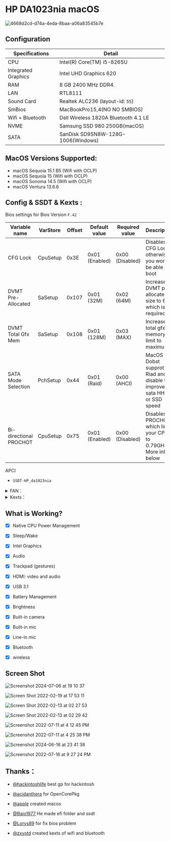 

# HP DA1023nia macOS

![4668d2cd-d74a-4eda-8baa-a06a83545b7e](https://user-images.githubusercontent.com/35195176/183241772-957f7ded-736a-46aa-abb8-ee49c55d2ca5.jpeg)

## Configuration

| Specifications      | Detail                                 |
| ------------------- | ---------------------------------------|
| CPU                 | Intel(R) Core(TM) i5-8265U             |
| Integrated Graphics | Intel UHD Graphics 620                 |
| RAM 		              | 8 GB 2400 MHz DDR4.                    |
| LAN 		              | RTL8111                        	       |
| Sound Card          | Realtek ALC236 (layout-id: `55`)       |
| SmBios              | MacBookPro15,4(NO NO SMBIOS)           |
| Wifi + Bluetooth    | Dell Wireless 1820A Bluetooth 4.1 LE   |
| NVME                | Samsung SSD 980 250GB(macOS)           |
| SATA                | SanDisk SD9SN8W-128G-1006(Windows)     |




## MacOS Versions Supported:
- macOS Sequoia 15.1 B5 (Wifi with OCLP)
- macOS Sequoia 15 (Wifi with OCLP)
- macOS Sonoma 14.5 (Wifi with OCLP)
- macOS Ventura 13.6.6

## Config & SSDT & Kexts :

Bios settings for Bios Version `F.42`  

| Variable name          | VarStore| Offset | Default value  | Required value  | Description                                                            |
|------------------------|---------|--------|----------------|-----------------|------------------------------------------------------------------------|
| CFG Lock               |CpuSetup | 0x3E   | 0x01 (Enabled) | 0x00 (Disabled) | Disables CFG Lock, otherwise you won't be able to boot                 |
| DVMT Pre-Allocated     |SaSetup  | 0x107  | 0x01 (32M)     | 0x02 (64M)      | Increases DVMT pre-allocated size to 64M which is required             |
| DVMT Total Gfx Mem     |SaSetup  | 0x108  | 0x01 (128M)    | 0x03 (MAX)      | Increases total gfx memory limit to maximum                            |
| SATA Mode Selection    |PchSetup | 0x44   | 0x01 (Raid)    | 0x00 (AHCI)     | MacOS Dobst supprot Riad and disable this improve sata HHD or SSD speed|
| Bi-directional PROCHOT |CpuSetup | 0x75   | 0x01 (Enabled) | 0x00 (Disabled) | Disables PROCHOT, which limits your CPU to 0.79GHz. More info below    |


 
 APCI 

- `SSDT-HP_da1023nia`

<details>  
<summary> FAN：</summary> 

### HP DA1023nia (`generic`)

- `ec-device` = `generic`
- `fan0-addr` = `0x11`
- `fan0-mul` = `0x5D`
</details> 
<details> 
<summary> Kexts：</summary>
 
- `Lilu.kext`
- `VirtualSMC.kext`(`SMCProcessor.kext` and `SMCSuperIO.kext`)
- `WhateverGreen.kext`
- `AppleALC.kext`
- `CPUFriend.kext`
- `CPUFriendDataProvider.kext`
- `RestrictEvents.kext`
- `FeatureUnlock.kext`
- `VoodooPS2Controller.kext`
- `BrightnessKeys.kext`
- `VoodooRMI.kext`
- `VoodooSMBus.kext`
- `ACPIBatteryManager.kext`
- `IOSkywalkFamily.kext`(`For wifi patch OCLP)
- `IO80211FamilyLegacy.kext`(`For wifi patch OCLP)
- `IO80211FamilyLegacy.kext/Contents/PlugIns/AirPortBrcmNIC.kext`(`For wifi patch OCLP)
- `BlueToolFixup.kext`
- `BrcmFirmwareData.kext`
- `BrcmPatchRAM3.kext`
- `XHCI-unsupported.kext`
- `HoRNDIS.kext`
- `RealtekRTL8111.kext`
- `HibernationFixup.kext`
- `USBToolBox.kext`and`UTBMap.kext`(`USBPorts.kext`usb mapping)
- `AMFIPass.kext`(`For wifi patch OCLP)
</details> 

## What is Working?

- [x] Native CPU Power Management
- [x] Sleep/Wake
- [x] Intel Graphics
- [x] Audio
- [x] Trackpad (gestures)
- [x] HDMI: video and audio
- [x] USB 3.1
- [x] Battery Management 
- [x] Brightness
- [x] Built-in camera
- [x] Built-in mic
- [x] Line-in mic
- [x] Bluetooth
- [x] wireless

 

## Screen Shot
![Screenshot 2024-07-06 at 19 10 37](https://github.com/Edwardwich/hp-DA1023nia-macOS/assets/35195176/0734bf77-0e8d-4639-98b4-e50382d3010e)

![Screen Shot 2022-02-19 at 17 53 11](https://user-images.githubusercontent.com/35195176/154846950-0b1d1040-4f00-4fba-9995-d1a110a42d50.png)

![Screen Shot 2022-02-13 at 02 27 53](https://user-images.githubusercontent.com/35195176/153767408-b089c545-bcaa-4e02-b680-5eece949a795.png)

![Screen Shot 2022-02-13 at 02 29 42](https://user-images.githubusercontent.com/35195176/153767429-e6d24500-6208-49fb-86d8-b13702954898.png)

![Screenshot 2022-07-11 at 4 12 45 PM](https://user-images.githubusercontent.com/35195176/178256764-51ce4184-5edd-4552-9f2d-05ac6264dcd4.png)

![Screenshot 2022-07-11 at 4 25 38 PM](https://user-images.githubusercontent.com/35195176/178258859-f7a0ab42-d6b9-40a5-88b4-8989925c1423.png)

![Screenshot 2024-06-16 at 23 41 38](https://github.com/Edwardwich/hp-DA1023nia-macOS/assets/35195176/b91125c1-9cb4-447a-b568-5836130769da)

![Screenshot 2022-07-16 at 9 27 24 PM](https://user-images.githubusercontent.com/35195176/179365142-5af6add1-ac41-4eb6-8204-f090a0df655e.png)



## Thanks：


- [@hackintoshlife](https://github.com/Hackintoshlifeit) best gp for hackintosh


- [@acidanthera](https://github.com/acidanthera/OpenCorePkg) for OpenCorePkg 


- [@apple](https://www.apple.com/) created macos 


- [@Baio1977](https://github.com/Baio1977) He made efi folder and ssdt


- [@Lorys89](https://github.com/Lorys89) for fix bios problem

 
- [@zxystd](https://github.com/OpenIntelWireless/itlwm) created kexts of wifi and bluetooth  
